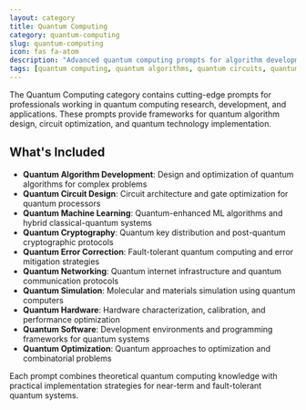 ```yaml
---
layout: category
title: Quantum Computing
category: quantum-computing
slug: quantum-computing
icon: fas fa-atom
description: "Advanced quantum computing prompts for algorithm development, quantum circuits, cryptography, and quantum machine learning."
tags: [quantum computing, quantum algorithms, quantum circuits, quantum cryptography, quantum ML, quantum networking, quantum simulation, quantum hardware]
---
```


The Quantum Computing category contains cutting-edge prompts for professionals working in quantum computing research, development, and applications. These prompts provide frameworks for quantum algorithm design, circuit optimization, and quantum technology implementation.

## What's Included

- **Quantum Algorithm Development**: Design and optimization of quantum algorithms for complex problems
- **Quantum Circuit Design**: Circuit architecture and gate optimization for quantum processors
- **Quantum Machine Learning**: Quantum-enhanced ML algorithms and hybrid classical-quantum systems
- **Quantum Cryptography**: Quantum key distribution and post-quantum cryptographic protocols
- **Quantum Error Correction**: Fault-tolerant quantum computing and error mitigation strategies
- **Quantum Networking**: Quantum internet infrastructure and quantum communication protocols
- **Quantum Simulation**: Molecular and materials simulation using quantum computers
- **Quantum Hardware**: Hardware characterization, calibration, and performance optimization
- **Quantum Software**: Development environments and programming frameworks for quantum systems
- **Quantum Optimization**: Quantum approaches to optimization and combinatorial problems

Each prompt combines theoretical quantum computing knowledge with practical implementation strategies for near-term and fault-tolerant quantum systems.